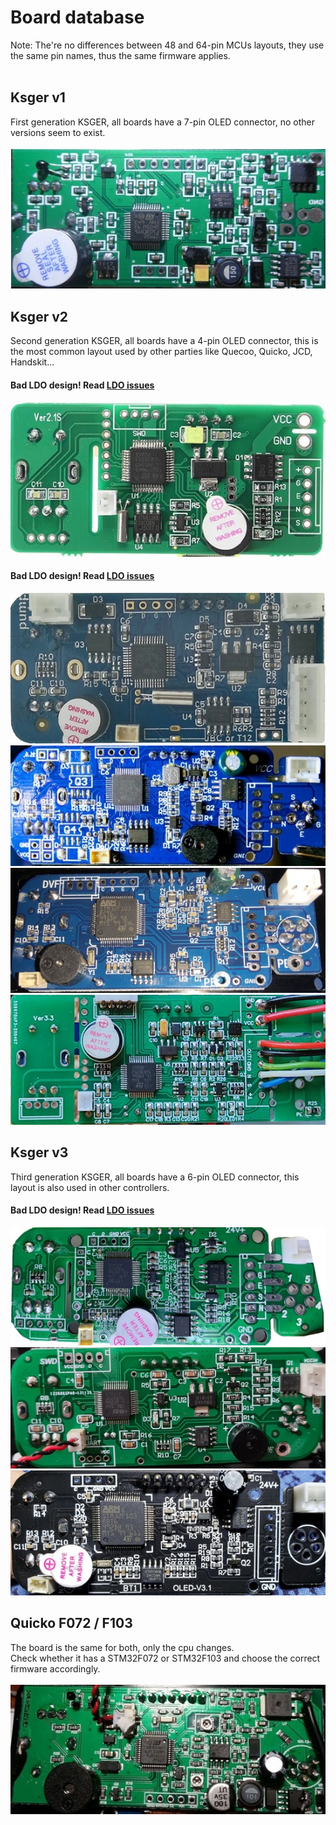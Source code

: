 # Board database 
Note: The're no differences between 48 and 64-pin MCUs layouts, they use the same pin names, thus the same firmware applies.<br><br> 
## Ksger v1
First generation KSGER, all boards have a 7-pin OLED connector, no other versions seem to exist.<br>
<br>
<img src="/Readme_files/boards/ksger_v1.jpg">
<br>
## Ksger v2
Second generation KSGER, all boards have a 4-pin OLED connector, this is the most common layout used by other parties like Quecoo, Quicko, JCD, Handskit...

#### **Bad LDO design! Read [LDO issues](https://github.com/deividAlfa/stm32_soldering_iron_controller#ksger-self-resetting)**
<img src="/Readme_files/boards/ksger_v2_1.jpg">

#### **Bad LDO design! Read [LDO issues](https://github.com/deividAlfa/stm32_soldering_iron_controller#ksger-self-resetting)**
<img src="/Readme_files/boards/ksger_v2_2.jpg">
<br>
<img src="/Readme_files/boards/ksger_v2_3.jpg">
<br>
<img src="/Readme_files/boards/ksger_v2_4.jpg">
<br>
<img src="/Readme_files/boards/ksger_v2_5.jpg">

## Ksger v3
Third generation KSGER, all boards have a 6-pin OLED connector, this layout is also used in other controllers.<br>

#### **Bad LDO design! Read [LDO issues](https://github.com/deividAlfa/stm32_soldering_iron_controller#ksger-self-resetting)**
<img src="/Readme_files/boards/ksger_v3_1.jpg">
<br>
<img src="/Readme_files/boards/ksger_v3_2.jpg">
<br>
<img src="/Readme_files/boards/ksger_v3_3.jpg">

## Quicko F072 / F103
The board is the same for both, only the cpu changes.<br>
Check whether it has a STM32F072 or STM32F103 and choose the correct firmware accordingly.<br>
<br>
<img src="/Readme_files/boards/quicko.jpg">
<br>